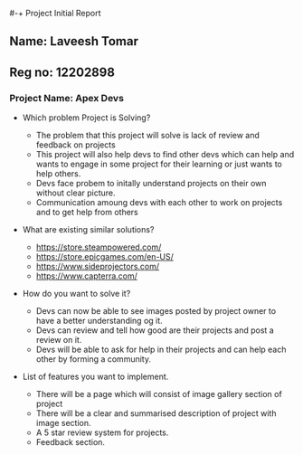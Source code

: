 #-+ Project Initial Report

## Name: Laveesh Tomar
## Reg no: 12202898

### Project Name: Apex Devs

- Which problem Project is Solving?

  - The problem that this project will solve is lack of review and feedback on projects
  - This project will also help devs to find other devs which can help and wants to engage in some project for their learning or just wants to help others. 
  - Devs face probem to initally understand projects on their own without clear picture.
  - Communication amoung devs with each other to work on projects and to get help from others

- What are existing similar solutions?

  - https://store.steampowered.com/
  - https://store.epicgames.com/en-US/
  - https://www.sideprojectors.com/
  - https://www.capterra.com/

- How do you want to solve it?

  - Devs can now be able to see images posted by project owner to have a better understanding og it.
  - Devs can review and tell how good are their projects and post a review on it.
  - Devs will be able to ask for help in their projects and can help each other by forming a community.

- List of features you want to implement.

  - There will be a page which will consist of image gallery section of project
  - There will be a clear and summarised description of project with image section.
  - A 5 star review system for projects.
  - Feedback section.

